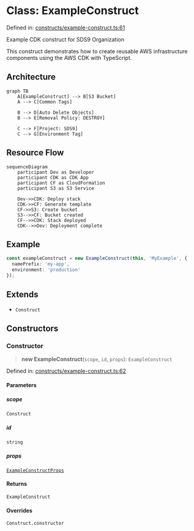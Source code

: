 # Class: ExampleConstruct

Defined in: [constructs/example-construct.ts:61](https://github.com/sds9/mono/blob/024ca2887091d956c01ca2abca97dc9e147722e2/cdk/src/constructs/example-construct.ts#L61)

Example CDK construct for SDS9 Organization

This construct demonstrates how to create reusable AWS infrastructure components
using the AWS CDK with TypeScript.

## Architecture

```mermaid
graph TB
    A[ExampleConstruct] --> B[S3 Bucket]
    A --> C[Common Tags]
    
    B --> D[Auto Delete Objects]
    B --> E[Removal Policy: DESTROY]
    
    C --> F[Project: SDS9]
    C --> G[Environment Tag]
```

## Resource Flow

```mermaid
sequenceDiagram
    participant Dev as Developer
    participant CDK as CDK App
    participant CF as CloudFormation
    participant S3 as S3 Service
    
    Dev->>CDK: Deploy stack
    CDK->>CF: Generate template
    CF->>S3: Create bucket
    S3-->>CF: Bucket created
    CF-->>CDK: Stack deployed
    CDK-->>Dev: Deployment complete
```

## Example

```typescript
const exampleConstruct = new ExampleConstruct(this, 'MyExample', {
  namePrefix: 'my-app',
  environment: 'production'
});
```

## Extends

- `Construct`

## Constructors

### Constructor

> **new ExampleConstruct**(`scope`, `id`, `props`): `ExampleConstruct`

Defined in: [constructs/example-construct.ts:62](https://github.com/sds9/mono/blob/024ca2887091d956c01ca2abca97dc9e147722e2/cdk/src/constructs/example-construct.ts#L62)

#### Parameters

##### scope

`Construct`

##### id

`string`

##### props

[`ExampleConstructProps`](../interfaces/ExampleConstructProps.md)

#### Returns

`ExampleConstruct`

#### Overrides

`Construct.constructor`
